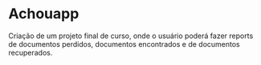 # Achouapp
Criação de um projeto final de curso, onde o usuário poderá fazer reports de documentos perdidos, documentos encontrados e de documentos recuperados.
